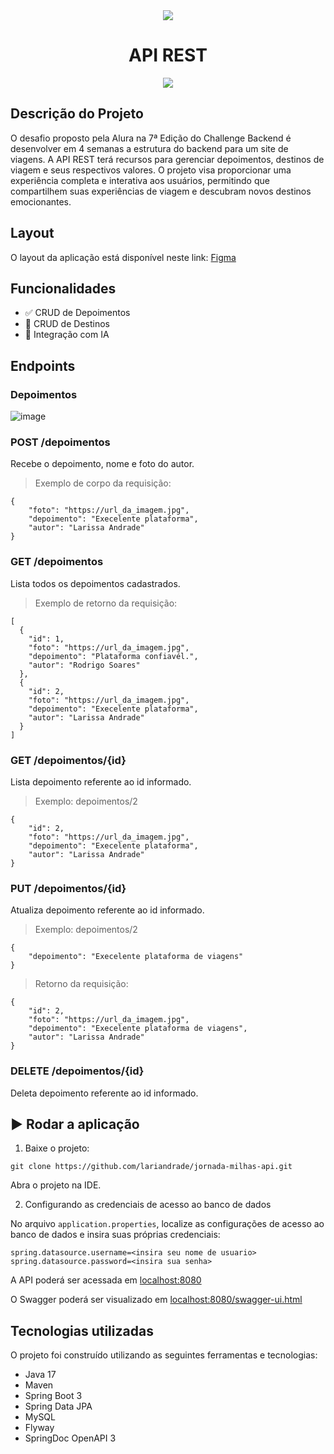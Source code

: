 <div align="center">
    <img src="https://github.com/lariandrade/jornada-milhas-api/assets/44838761/6b603719-cda2-4b05-be45-6518a9d404ca"/>
    <h1 align="center">API REST</h1>
</div>
<div align="center">
    <img src="http://img.shields.io/static/v1?label=STATUS&message=EM%20DESENVOLVIMENTO&color=yellow&style=for-the-badge"/>
</div>

## Descrição do Projeto
O desafio proposto pela Alura na 7ª Edição do Challenge Backend é desenvolver em 4 semanas a estrutura do backend para um site de viagens. A API REST terá recursos para gerenciar depoimentos, destinos de viagem e seus respectivos valores. O projeto visa proporcionar uma experiência completa e interativa aos usuários, permitindo que compartilhem suas experiências de viagem e descubram novos destinos emocionantes. 

## Layout

O layout da aplicação está disponível neste link: <a href="https://www.figma.com/proto/1qD4hmpnvxoeHRC1cbWKgR/Challenge-Escola-de-Programa%C3%A7%C3%A3o?type=design&node-id=4-6408&scaling=min-zoom&page-id=0%3A1">Figma</a>

## Funcionalidades
- ✅ CRUD de Depoimentos
- 🚧 CRUD de Destinos
- 🚧 Integração com IA

## Endpoints

### Depoimentos
![image](https://github.com/lariandrade/jornada-milhas-api/assets/44838761/6a52ce5f-0675-44d5-a189-8bdc2b5a37fb)

### POST /depoimentos
Recebe o depoimento, nome e foto do autor.
> Exemplo de corpo da requisição:

```
{
    "foto": "https://url_da_imagem.jpg",
    "depoimento": "Execelente plataforma",
    "autor": "Larissa Andrade"
}
```

### GET /depoimentos
Lista todos os depoimentos cadastrados.
> Exemplo de retorno da requisição:

```
[
  {
    "id": 1,
    "foto": "https://url_da_imagem.jpg",
    "depoimento": "Plataforma confiavél.",
    "autor": "Rodrigo Soares"
  },
  {
    "id": 2,
    "foto": "https://url_da_imagem.jpg",
    "depoimento": "Execelente plataforma",
    "autor": "Larissa Andrade"
  }
]
```
### GET /depoimentos/{id}
Lista depoimento referente ao id informado.
> Exemplo: depoimentos/2

```
{
    "id": 2,
    "foto": "https://url_da_imagem.jpg",
    "depoimento": "Execelente plataforma",
    "autor": "Larissa Andrade"
}
```

### PUT /depoimentos/{id}
Atualiza depoimento referente ao id informado.
> Exemplo: depoimentos/2

```
{
    "depoimento": "Execelente plataforma de viagens"
}
```
> Retorno da requisição:
```
{
    "id": 2,
    "foto": "https://url_da_imagem.jpg",
    "depoimento": "Execelente plataforma de viagens",
    "autor": "Larissa Andrade"
}
```
### DELETE /depoimentos/{id}
Deleta depoimento referente ao id informado.

## ▶️ Rodar a aplicação

1. Baixe o projeto:
```
git clone https://github.com/lariandrade/jornada-milhas-api.git
```
Abra o projeto na IDE.

2. Configurando as credenciais de acesso ao banco de dados

No arquivo `application.properties`, localize as configurações de acesso ao banco de dados e insira suas próprias credenciais:
```
spring.datasource.username=<insira seu nome de usuario>
spring.datasource.password=<insira sua senha>
```

A API poderá ser acessada em [localhost:8080](http://localhost:8080)

O Swagger poderá ser visualizado em [localhost:8080/swagger-ui.html](http://localhost:8080/swagger-ui.html)

## Tecnologias utilizadas

O projeto foi construído utilizando as seguintes ferramentas e tecnologias:

- Java 17
- Maven
- Spring Boot 3
- Spring Data JPA
- MySQL
- Flyway
- SpringDoc OpenAPI 3
